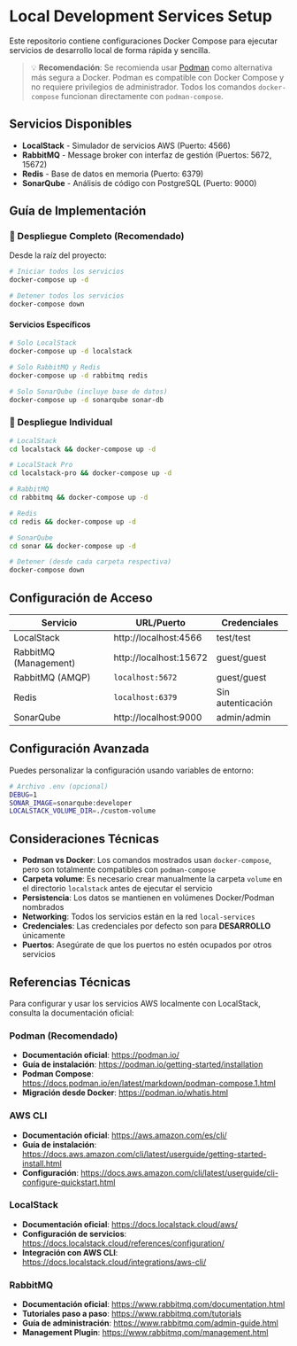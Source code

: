 # Local Development Services Setup

Este repositorio contiene configuraciones Docker Compose para ejecutar servicios de desarrollo local de forma rápida y sencilla.

> 💡 **Recomendación**: Se recomienda usar [Podman](https://podman.io/) como alternativa más segura a Docker. Podman es compatible con Docker Compose y no requiere privilegios de administrador. Todos los comandos `docker-compose` funcionan directamente con `podman-compose`.

## Servicios Disponibles

- **LocalStack** - Simulador de servicios AWS (Puerto: 4566)
- **RabbitMQ** - Message broker con interfaz de gestión (Puertos: 5672, 15672)
- **Redis** - Base de datos en memoria (Puerto: 6379)
- **SonarQube** - Análisis de código con PostgreSQL (Puerto: 9000)

## Guía de Implementación

### 🚀 Despliegue Completo (Recomendado)

Desde la raíz del proyecto:

```bash
# Iniciar todos los servicios
docker-compose up -d
```

```bash
# Detener todos los servicios
docker-compose down
```

#### Servicios Específicos

```bash
# Solo LocalStack
docker-compose up -d localstack

# Solo RabbitMQ y Redis
docker-compose up -d rabbitmq redis

# Solo SonarQube (incluye base de datos)
docker-compose up -d sonarqube sonar-db
```

### 📁 Despliegue Individual

```bash
# LocalStack
cd localstack && docker-compose up -d

# LocalStack Pro
cd localstack-pro && docker-compose up -d

# RabbitMQ
cd rabbitmq && docker-compose up -d

# Redis
cd redis && docker-compose up -d

# SonarQube
cd sonar && docker-compose up -d
```

```bash
# Detener (desde cada carpeta respectiva)
docker-compose down
```

## Configuración de Acceso

| Servicio              | URL/Puerto             | Credenciales      |
| --------------------- | ---------------------- | ----------------- |
| LocalStack            | http://localhost:4566  | test/test         |
| RabbitMQ (Management) | http://localhost:15672 | guest/guest       |
| RabbitMQ (AMQP)       | `localhost:5672`       | guest/guest       |
| Redis                 | `localhost:6379`       | Sin autenticación |
| SonarQube             | http://localhost:9000  | admin/admin       |

## Configuración Avanzada

Puedes personalizar la configuración usando variables de entorno:

```bash
# Archivo .env (opcional)
DEBUG=1
SONAR_IMAGE=sonarqube:developer
LOCALSTACK_VOLUME_DIR=./custom-volume
```

## Consideraciones Técnicas

- **Podman vs Docker**: Los comandos mostrados usan `docker-compose`, pero son totalmente compatibles con `podman-compose`
- **Carpeta volume**: Es necesario crear manualmente la carpeta `volume` en el directorio `localstack` antes de ejecutar el servicio
- **Persistencia**: Los datos se mantienen en volúmenes Docker/Podman nombrados
- **Networking**: Todos los servicios están en la red `local-services`
- **Credenciales**: Las credenciales por defecto son para **DESARROLLO** únicamente
- **Puertos**: Asegúrate de que los puertos no estén ocupados por otros servicios

## Referencias Técnicas

Para configurar y usar los servicios AWS localmente con LocalStack, consulta la documentación oficial:

### Podman (Recomendado)

- **Documentación oficial**: https://podman.io/
- **Guía de instalación**: https://podman.io/getting-started/installation
- **Podman Compose**: https://docs.podman.io/en/latest/markdown/podman-compose.1.html
- **Migración desde Docker**: https://podman.io/whatis.html

### AWS CLI

- **Documentación oficial**: https://aws.amazon.com/es/cli/
- **Guía de instalación**: https://docs.aws.amazon.com/cli/latest/userguide/getting-started-install.html
- **Configuración**: https://docs.aws.amazon.com/cli/latest/userguide/cli-configure-quickstart.html

### LocalStack

- **Documentación oficial**: https://docs.localstack.cloud/aws/
- **Configuración de servicios**: https://docs.localstack.cloud/references/configuration/
- **Integración con AWS CLI**: https://docs.localstack.cloud/integrations/aws-cli/

### RabbitMQ

- **Documentación oficial**: https://www.rabbitmq.com/documentation.html
- **Tutoriales paso a paso**: https://www.rabbitmq.com/tutorials
- **Guía de administración**: https://www.rabbitmq.com/admin-guide.html
- **Management Plugin**: https://www.rabbitmq.com/management.html


